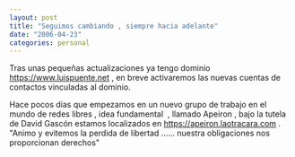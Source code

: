 ```yaml
---
layout: post
title: "Seguimos cambiando , siempre hacia adelante"
date: "2006-04-23"
categories: personal
---
```


Tras unas pequeñas actualizaciones ya tengo dominio https://www.luispuente.net , en breve activaremos las nuevas cuentas de contactos vinculadas al dominio.

Hace pocos días que empezamos en un nuevo grupo de trabajo en el mundo de redes libres , idea fundamental  , llamado Apeiron , bajo la tutela de David Gascón estamos localizados en https://apeiron.laotracara.com . "Animo y evitemos la perdida de libertad ...... nuestra obligaciones nos proporcionan derechos"
